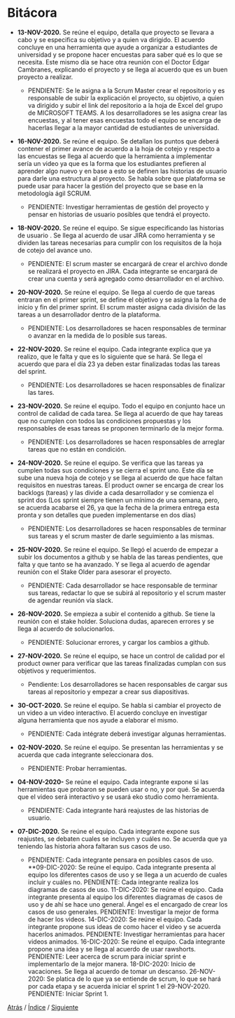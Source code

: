 # Bitácora

- **13-NOV-2020.** Se reúne el equipo, detalla que proyecto se llevara a cabo y se especifica su objetivo y a quien va dirigido. El acuerdo concluye en una herramienta que ayude a organizar a estudiantes de universidad y se propone hacer encuestas para saber qué es lo que se necesita. Este mismo día se hace otra reunión con el Doctor Edgar Cambranes, explicando el proyecto y se llega al acuerdo que es un buen proyecto a realizar.
    - PENDIENTE: Se le asigna a la Scrum Master crear el repositorio y es responsable de subir la explicación el proyecto, su objetivo, a quien va dirigido y subir el link del repositorio a la hoja de Excel del grupo de MICROSOFT TEAMS. A los desarrolladores se les asigna crear las encuestas, y al tener esas encuestas todo el equipo se encarga de hacerlas llegar a la mayor cantidad de estudiantes de universidad.
    
- **16-NOV-2020.** Se reúne el equipo. Se detallan los puntos que deberá contener el primer avance de acuerdo a la hoja de cotejo y respecto a las encuestas se llega al acuerdo que la herramienta a implementar sería un video ya que es la forma que los estudiantes prefieren al aprender algo nuevo y en base a esto se definen las historias de usuario para darle una estructura al proyecto. Se habla sobre que plataforma se puede usar para hacer la gestión del proyecto que se base en la metodología ágil SCRUM.
    - PENDIENTE: Investigar herramientas de gestión del proyecto y pensar en historias de usuario posibles que tendrá el proyecto.

- **18-NOV-2020.** Se reúne el equipo. Se sigue especificando las historias de usuario . Se llega al acuerdo de usar JIRA como herramienta y se dividen las tareas necesarias para cumplir con los requisitos de la hoja de cotejo del avance uno.
    - PENDIENTE: El scrum master se encargará de crear el archivo donde se realizará el proyecto en JIRA. Cada integrante se encargará de crear una cuenta y será agregado como desarrollador en el archivo. 

- **20-NOV-2020.** Se reúne el equipo. Se llega al cuerdo de que tareas entraran en el primer sprint, se define el objetivo y se asigna la fecha de inicio y fin del primer sprint. El scrum master asigna cada división de las tareas a un desarrollador dentro de la plataforma.
    - PENDIENTE: Los desarrolladores se hacen responsables de terminar o avanzar en la medida de lo posible sus tareas.

- **22-NOV-2020.** Se reúne el equipo. Cada integrante explica que ya realizo, que le falta y que es lo siguiente que se hará. Se llega el acuerdo que para el día 23 ya deben estar finalizadas todas las tareas del sprint.
    - PENDIENTE: Los desarrolladores se hacen responsables de finalizar las tares.

- **23-NOV-2020.** Se reúne el equipo. Todo el equipo en conjunto hace un control de calidad de cada tarea. Se llega al acuerdo de que hay tareas que no cumplen con todos las condiciones propuestas y los responsables de esas tareas se proponen terminarlo de la mejor forma.
    - PENDIENTE: Los desarrolladores se hacen responsables de arreglar tareas que no están en condición.

- **24-NOV-2020.** Se reúne el equipo. Se verifica que las tareas ya cumplen todas sus condiciones y se cierra el sprint uno. Este día se sube una nueva hoja de cotejo y se llega al acuerdo de que hace faltan requisitos en nuestras tareas. El product owner se encarga de crear los backlogs (tareas) y las divide a cada desarrollador y se comienza el sprint dos (Los sprint siempre tienen un mínimo de una semana, pero, se acuerda acabarse el 26, ya que la fecha de la primera entrega esta pronta y son detalles que pueden implementarse en dos días)
    - PENDIENTE: Los desarrolladores se hacen responsables de terminar sus tareas y el scrum master de darle seguimiento a las mismas.

- **25-NOV-2020.** Se reúne el equipo. Se llegó el acuerdo de empezar a subir los documentos a github y se habla de las tareas pendientes, que falta y que tanto se ha avanzado. Y se llega al acuerdo de agendar reunión con el Stake Older para asesorar el proyecto.
    - PENDIENTE: Cada desarrollador se hace responsable de terminar sus tareas, redactar lo que se subirá al repositorio y el scrum master de agendar reunión vía slack.

- **26-NOV-2020.** Se empieza a subir el contenido a github. Se tiene la reunión con el stake holder. Soluciona dudas, aparecen errores y se llega al acuerdo de solucionarlos.
    - PENDIENTE: Solucionar errores, y cargar los cambios a github.

- **27-NOV-2020.** Se reúne el equipo, se hace un control de calidad por el product owner para verificar que las tareas finalizadas cumplan con sus objetivos y requerimientos.
    - Pendiente: Los desarrolladores se hacen responsables de cargar sus tareas al repositorio y empezar a crear sus diapositivas.

- **30-OCT-2020.** Se reúne el equipo. Se habla si cambiar el proyecto de un video a un video interactivo. El acuerdo concluye en investigar alguna herramienta que nos ayude a elaborar el mismo. 
    - PENDIENTE: Cada intégrate deberá investigar algunas herramientas.
- **02-NOV-2020.** Se reúne el equipo. Se presentan las herramientas y se acuerda que cada integrante seleccionara dos. 
    - PENDIENTE: Probar herramientas.
- **04-NOV-2020-** Se reúne el equipo. Cada integrante expone si las herramientas que probaron se pueden usar o no, y por qué. Se acuerda que el video será interactivo y se usará eko studio como herramienta. 
    - PENDIENTE: Cada integrante hará reajustes de las historias de usuario.
- **07-DIC-2020.** Se reúne el equipo. Cada integrante expone sus reajustes, se debaten cuales se incluyen y cuáles no. Se acuerda que ya teniendo las historia ahora faltaran sus casos de uso. 
    - PENDIENTE: Cada integrante pensara en posibles casos de uso.
**09-DIC-2020: Se reúne el equipo. Cada integrante presenta al equipo los diferentes casos de uso y se llega a un acuerdo de cuales incluir y cuáles no. PENDIENTE: Cada integrante realiza los diagramas de casos de uso.
11-DIC-2020: Se reúne el equipo. Cada integrante presenta al equipo los diferentes diagramas de casos de uso y de ahí se hace uno general. Ángel es el encargado de crear los casos de uso generales. PENDIENTE: Investigar la mejor de forma de hacer los videos.
14-DIC-2020: Se reúne el equipo. Cada integrante propone sus ideas de como hacer el video y se acuerda hacerlos animados. PENDIENTE: Investigar herramientas para hacer videos animados.
16-DIC-2020: Se reúne el equipo. Cada integrante propone una idea y se llega al acuerdo de usar rawshorts. PENDIENTE: Leer acerca de scrum para iniciar sprint e implementarlo de la mejor manera.
18-DIC-2020: Inicio de vacaciones. Se llega al acuerdo de tomar un descanso.
26-NOV-2020: Se platica de lo que ya se entiende de scrum, lo que se hará por cada etapa y se acuerda iniciar el sprint 1 el 29-NOV-2020. PENDIENTE: Iniciar Sprint 1.


[Atrás](https://github.com/Ibis-C/Metodos-de-organizacion/blob/Segunda-Entrega/Documentacion/4.%20Roles%20y%20proceso%20de%20trabajo.md#proceso-de-trabajo)
/ [Índice](https://github.com/Ibis-C/Metodos-de-organizacion/tree/Segunda-Entrega#%C3%ADndice-scroll) /
[Siguiente](https://github.com/Ibis-C/Metodos-de-organizacion/blob/Segunda-Entrega/Documentacion/6.%20Datos%20de%20estudio%20e%20Investigacion.md#datos-de-estudio-e-investigación)
 


